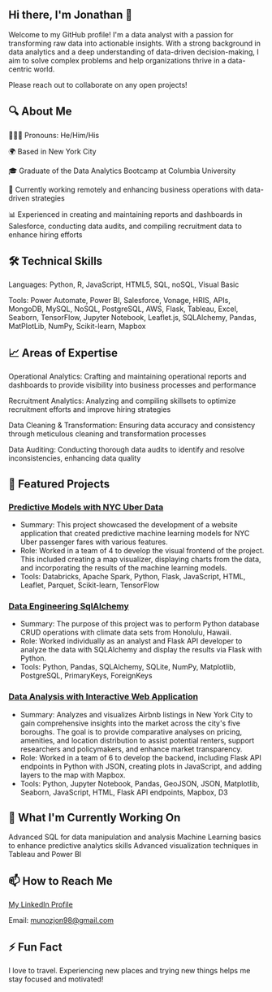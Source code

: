 ## Hi there, I'm Jonathan 👋
Welcome to my GitHub profile! I'm a data analyst with a passion for transforming raw data into actionable insights. With a strong background in data analytics and a deep understanding of data-driven decision-making, I aim to solve complex problems and help organizations thrive in a data-centric world.

Please reach out to collaborate on any open projects!


## 🔍 About Me
🙋🏽‍♂️ Pronouns: He/Him/His

🌍 Based in New York City

🎓 Graduate of the Data Analytics Bootcamp at Columbia University

💼 Currently working remotely and enhancing business operations with data-driven strategies

📊 Experienced in creating and maintaining reports and dashboards in Salesforce, conducting data audits, and compiling recruitment data to enhance hiring efforts


## 🛠️ Technical Skills
Languages: Python, R, JavaScript, HTML5, SQL, noSQL, Visual Basic

Tools: Power Automate, Power BI, Salesforce, Vonage, HRIS, APIs, MongoDB, MySQL, NoSQL, PostgreSQL, AWS, Flask, Tableau, Excel, Seaborn, TensorFlow, Jupyter Notebook, Leaflet.js, SQLAlchemy, Pandas, MatPlotLib, NumPy, Scikit-learn, Mapbox


## 📈 Areas of Expertise
Operational Analytics: Crafting and maintaining operational reports and dashboards to provide visibility into business processes and performance

Recruitment Analytics: Analyzing and compiling skillsets to optimize recruitment efforts and improve hiring strategies

Data Cleaning & Transformation: Ensuring data accuracy and consistency through meticulous cleaning and transformation processes

Data Auditing: Conducting thorough data audits to identify and resolve inconsistencies, enhancing data quality


## 📂 Featured Projects
### [Predictive Models with NYC Uber Data](https://github.com/munozjon/NYC-Taxis)
- Summary: This project showcased the development of a website application that created predictive machine learning models for NYC Uber passenger fares with various features.
- Role: Worked in a team of 4 to develop the visual frontend of the project. This included creating a map visualizer, displaying charts from the data, and incorporating the results of the machine learning models.
- Tools: Databricks, Apache Spark, Python, Flask, JavaScript, HTML, Leaflet, Parquet, Scikit-learn, TensorFlow

### [Data Engineering SqlAlchemy](https://github.com/munozjon/sqlalchemy-challenge)
- Summary: The purpose of this project was to perform Python database CRUD operations with climate data sets from Honolulu, Hawaii.
- Role: Worked individually as an analyst and Flask API developer to analyze the data with SQLAlchemy and display the results via Flask with Python.
- Tools: Python, Pandas, SQLAlchemy, SQLite, NumPy, Matplotlib, PostgreSQL, PrimaryKeys, ForeignKeys

### [Data Analysis with Interactive Web Application](https://github.com/munozjon/NYC-Airbnb-Listings)
- Summary: Analyzes and visualizes Airbnb listings in New York City to gain comprehensive insights into the market across the city's five boroughs. The goal is to provide comparative analyses on pricing, amenities, and location distribution to assist potential renters, support researchers and policymakers, and enhance market transparency.
- Role: Worked in a team of 6 to develop the backend, including Flask API endpoints in Python with JSON, creating plots in JavaScript, and adding layers to the map with Mapbox.
- Tools: Python, Jupyter Notebook, Pandas, GeoJSON, JSON, Matplotlib, Seaborn, JavaScript, HTML, Flask API endpoints, Mapbox, D3


## 🌱 What I'm Currently Working On
Advanced SQL for data manipulation and analysis
Machine Learning basics to enhance predictive analytics skills
Advanced visualization techniques in Tableau and Power BI


## 📫 How to Reach Me
[My LinkedIn Profile](https://www.linkedin.com/in/jonathan-munoz98/)

Email: munozjon98@gmail.com


## ⚡ Fun Fact
I love to travel. Experiencing new places and trying new things helps me stay focused and motivated!
